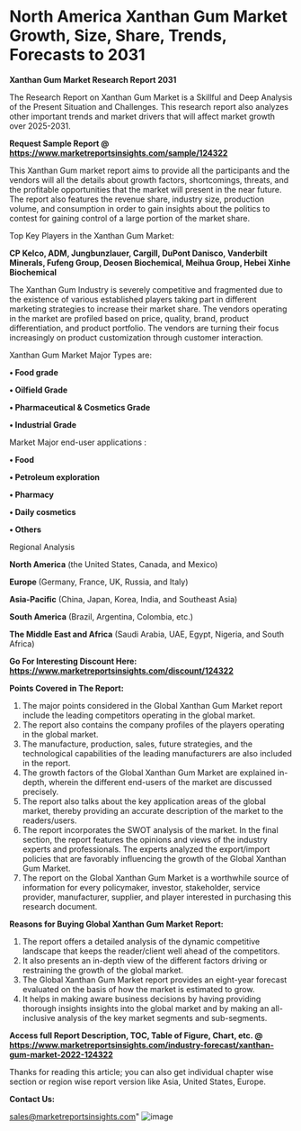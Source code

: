 # North America Xanthan Gum Market Growth, Size, Share, Trends, Forecasts to 2031

<strong>Xanthan Gum Market Research Report 2031</strong>

The Research Report on Xanthan Gum Market is a Skillful and Deep Analysis of the Present Situation and Challenges. This research report also analyzes other important trends and market drivers that will affect market growth over 2025-2031.

<strong>Request Sample Report @ <a href=https://www.marketreportsinsights.com/sample/124322>https://www.marketreportsinsights.com/sample/124322</a></strong>

This Xanthan Gum market report aims to provide all the participants and the vendors will all the details about growth factors, shortcomings, threats, and the profitable opportunities that the market will present in the near future. The report also features the revenue share, industry size, production volume, and consumption in order to gain insights about the politics to contest for gaining control of a large portion of the market share.

Top Key Players in the Xanthan Gum Market:

<strong>CP Kelco, ADM, Jungbunzlauer, Cargill, DuPont Danisco, Vanderbilt Minerals, Fufeng Group, Deosen Biochemical, Meihua Group, Hebei Xinhe Biochemical</strong>

The Xanthan Gum Industry is severely competitive and fragmented due to the existence of various established players taking part in different marketing strategies to increase their market share. The vendors operating in the market are profiled based on price, quality, brand, product differentiation, and product portfolio. The vendors are turning their focus increasingly on product customization through customer interaction.

Xanthan Gum Market Major Types are:

<strong>• Food grade

• Oilfield Grade

• Pharmaceutical & Cosmetics Grade

• Industrial Grade</strong>

Market Major end-user applications :

<strong>• Food

• Petroleum exploration

• Pharmacy

• Daily cosmetics

• Others</strong>

Regional Analysis

</u><strong><b>North America</b></strong> (the United States, Canada, and Mexico)

<strong><b>Europe </b></strong>(Germany, France, UK, Russia, and Italy)

<strong><b>Asia-Pacific</b></strong> (China, Japan, Korea, India, and Southeast Asia)

<strong><b>South America</b></strong> (Brazil, Argentina, Colombia, etc.)

<strong><b>The Middle East and Africa</b></strong> (Saudi Arabia, UAE, Egypt, Nigeria, and South Africa)

<strong>Go For Interesting Discount Here: <a href=https://www.marketreportsinsights.com/discount/124322>https://www.marketreportsinsights.com/discount/124322</a></strong>

<strong>Points Covered in The Report:</strong>
<ol>
  <li>The major points considered in the Global Xanthan Gum Market report include the leading competitors operating in the global market.</li>
  <li>The report also contains the company profiles of the players operating in the global market.</li>
  <li>The manufacture, production, sales, future strategies, and the technological capabilities of the leading manufacturers are also included in the report.</li>
  <li>The growth factors of the Global Xanthan Gum Market are explained in-depth, wherein the different end-users of the market are discussed precisely.</li>
  <li>The report also talks about the key application areas of the global market, thereby providing an accurate description of the market to the readers/users.</li>
  <li>The report incorporates the SWOT analysis of the market. In the final section, the report features the opinions and views of the industry experts and professionals. The experts analyzed the export/import policies that are favorably influencing the growth of the Global Xanthan Gum Market.</li>
  <li>The report on the Global Xanthan Gum Market is a worthwhile source of information for every policymaker, investor, stakeholder, service provider, manufacturer, supplier, and player interested in purchasing this research document.</li>
</ol>
<strong>Reasons for Buying Global Xanthan Gum Market Report:</strong>

<ol>
  <li>The report offers a detailed analysis of the dynamic competitive landscape that keeps the reader/client well ahead of the competitors.</li>
  <li>It also presents an in-depth view of the different factors driving or restraining the growth of the global market.</li>
  <li>The Global Xanthan Gum Market report provides an eight-year forecast evaluated on the basis of how the market is estimated to grow.</li>
  <li>It helps in making aware business decisions by having providing thorough insights insights into the global market and by making an all-inclusive analysis of the key market segments and sub-segments.</li>
</ol>
<strong>Access full Report Description, TOC, Table of Figure, Chart, etc. @ <a href=https://www.marketreportsinsights.com/industry-forecast/xanthan-gum-market-2022-124322>https://www.marketreportsinsights.com/industry-forecast/xanthan-gum-market-2022-124322</a></strong>


Thanks for reading this article; you can also get individual chapter wise section or region wise report version like Asia, United States, Europe.

<strong>Contact Us:</strong>

sales@marketreportsinsights.com"
![image](https://github.com/user-attachments/assets/c5e473b6-b430-46aa-99a8-c2aba4667ada)
